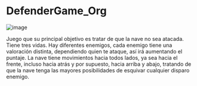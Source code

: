 # DefenderGame_Org

![image](https://archive.org/serve/arcade_defender/defender_screenshot.png)

Juego que su principal objetivo es tratar de que la nave no sea atacada. Tiene tres vidas. Hay diferentes enemigos, cada enemigo tiene una valoración distinta, dependiendo quien te ataque, así irá aumentando el puntaje. La nave tiene movimientos hacia todos lados, ya sea hacia el frente, incluso hacia atrás y por supuesto, hacia arriba y abajo, tratando de que la nave tenga las mayores posibilidades de esquivar cualquier disparo enemigo.
